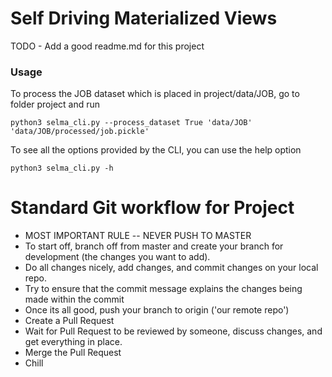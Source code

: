 # Self Driving Materialized Views
TODO - Add a good readme.md for this project

### Usage
To process the JOB dataset which is placed in project/data/JOB, go to folder project and run
```
python3 selma_cli.py --process_dataset True 'data/JOB' 'data/JOB/processed/job.pickle'
```

To see all the options provided by the CLI, you can use the help option
```
python3 selma_cli.py -h
```

# Standard Git workflow for Project

- MOST IMPORTANT RULE -- NEVER PUSH TO MASTER
- To start off, branch off from master and create your branch for development (the changes you want to add).
- Do all changes nicely, add changes, and commit changes on your local repo.
- Try to ensure that the commit message explains the changes being made within the commit
- Once its all good, push your branch to origin ('our remote repo')
- Create a Pull Request
- Wait for Pull Request to be reviewed by someone, discuss changes, and get everything in place.
- Merge the Pull Request
- Chill
